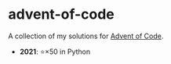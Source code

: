 # advent-of-code
A collection of my solutions for [Advent of Code](https://adventofcode.com/about).
- **2021**: ⭐×50 in Python
